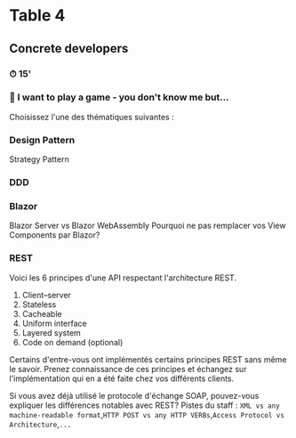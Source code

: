 # Table 4
## Concrete developers

### ⏱ 15' 

### 🤡 I want to play a game - you don't know me but...

Choisissez l'une des thématiques suivantes :

### Design Pattern
Strategy Pattern

### DDD

### Blazor
Blazor Server vs Blazor WebAssembly
Pourquoi ne pas remplacer vos View Components par Blazor?


### REST
Voici les 6 principes d'une API respectant l'architecture REST.

1. Client–server
2. Stateless
3. Cacheable
4. Uniform interface
5. Layered system
6. Code on demand (optional)

Certains d'entre-vous ont implémentés certains principes REST sans même le savoir. 
Prenez connaissance de ces principes et échangez sur l'implémentation qui en a été faite chez vos différents clients.

Si vous avez déjà utilisé le protocole d'échange SOAP, pouvez-vous expliquer les différences notables avec REST?
Pistes du staff : ```XML vs any machine-readable format```,```HTTP POST vs any HTTP VERBs```,```Access Protocol vs Architecture```,```...``` 


